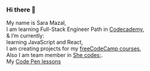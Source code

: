 ### Hi there 👋
My name is Sara Mazal,<br>
I am learning Full-Stack Engineer Path in <a href='https://www.codecademy.com/profiles/saramazal' target='_blabk' >Codecademy</a>,<br>
& I’m currently:<br>  learning JavaScript and React,<br>
                  I am creating projects for my <a href='https://www.freecodecamp.org/mazal' target='_blank'> freeCodeCamp courses</a>,<br>
                  Also I am  team member in <a href='https://she-codes.org/' target='_blabk'>She codes;</a>.<br>
                  My  <a href='https://codepen.io/Saramazal' target='_blabk'>Code Pen lessons</a>
                               
                 
                  
                 

